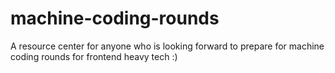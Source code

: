 # machine-coding-rounds
A resource center for anyone who is looking forward to prepare for machine coding rounds for frontend heavy tech :)
